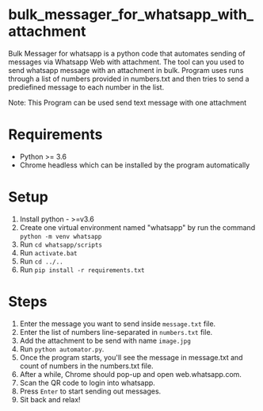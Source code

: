 # bulk_messager_for_whatsapp_with_attachment

Bulk Messager for whatsapp is a python code that automates sending of messages via Whatsapp Web with attachment. The tool can you used to send whatsapp message with an attachment in bulk. Program uses runs through a list of numbers provided in numbers.txt and then tries to send a prediefined message to each number in the list.

Note: This Program can be used send text message with one attachment

# Requirements

*  Python >= 3.6
*  Chrome headless which can be installed by the program automatically

# Setup

1. Install python - >=v3.6
2. Create one virtual environment named "whatsapp" by run the command `python -m venv whatsapp`
3. Run `cd whatsapp/scripts`
4. Run `activate.bat`
5. Run `cd ../..`
6. Run `pip install -r requirements.txt`

# Steps

1. Enter the message you want to send inside `message.txt` file.
2. Enter the list of numbers line-separated in `numbers.txt` file.
3. Add the attachment to be send with name `image.jpg`
4. Run `python automator.py`.
5. Once the program starts, you'll see the message in message.txt and count of numbers in the numbers.txt file.
6. After a while, Chrome should pop-up and open web.whatsapp.com.
7. Scan the QR code to login into whatsapp.
8. Press `Enter` to start sending out messages.
9. Sit back and relax!
